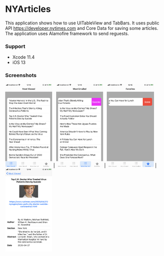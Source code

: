 # NYArticles

This application shows how to use UITableView and TabBars. It uses public API https://developer.nytimes.com and Core Data for saving some articles. The application uses Alamofire framework to send reguests.


### Support

- Xcode 11.4
- iOS 13


### Screenshots 

<img src="https://github.com/leyfeld/NYArticles/blob/master/lists.png" width="30%" height="30%"> |  <img src="https://github.com/leyfeld/NYArticles/blob/master/add_fav.png" width="30%" height="30%"> | <img src="https://github.com/leyfeld/NYArticles/blob/master/delete_fav.png" width="30%" height="30%"> | <img src="https://github.com/leyfeld/NYArticles/blob/master/details.png" width="30%" height="30%">


